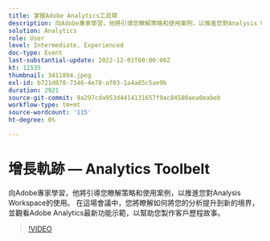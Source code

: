 ```yaml
---
title: 掌握Adobe Analytics工具帶
description: 向Adobe專家學習，他將引導您瞭解策略和使用案例，以推進您對Analysis Workspace的使用。 在這場會議中，您將瞭解如何將您的分析提升到新的境界，並觀看Adobe Analytics最新功能示範，以幫助您製作客戶歷程故事。
solution: Analytics
role: User
level: Intermediate, Experienced
doc-type: Event
last-substantial-update: 2022-12-01T00:00:00Z
kt: 11535
thumbnail: 3411894.jpeg
exl-id: b721d878-7346-4e78-af03-1a4a85c5ae9b
duration: 2921
source-git-commit: 9a297cda953d4414131657f9ac84580aea0eabeb
workflow-type: tm+mt
source-wordcount: '115'
ht-degree: 0%

---
```


# 增長軌跡 — Analytics Toolbelt

向Adobe專家學習，他將引導您瞭解策略和使用案例，以推進您對Analysis Workspace的使用。 在這場會議中，您將瞭解如何將您的分析提升到新的境界，並觀看Adobe Analytics最新功能示範，以幫助您製作客戶歷程故事。

>[!VIDEO](https://video.tv.adobe.com/v/3411894/?quality=12&learn=on)
